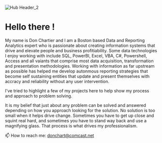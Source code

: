 ![Hub Header_2](https://github.com/DonChart/DonChart/assets/168656623/3cf5a990-7dcc-40ae-99b2-83c3a70cac50)

# Hello there !

My name is Don Chartier and I am a Boston based Data and Reporting Analytics expert who is passionate about creating information systems that drive and elevate people and business profitiability.   Some data technologies I enjoy working with include SQL, PowerBI, Excel, VBA, C#, Powershell, Access and all vaiants that comprise most data acquisition, transformation and presentation methodologies. Working with information as far upstream as possible has helped me develop autonmous reporting strategies that become self sustaining entities that update and present themselves with accracy and reliability without any user intervention.  

I've tried to highlight a few of my projects here to help show my process and approach to problem solving. 

It is my belief that just about any problem can be solved and answered depending on how you approach looking for the solution.  No solution is too small when it helps drive change. Sometimes you have to get up close and squint real hard, and sometimes you have to stand way back and use a magnifying glass.  That process is what drives my professionalism.  

📫 How to reach me: donchart@comcast.net

<!--
**DonChart/DonChart** is a ✨ _special_ ✨ repository because its `README.md` (this file) appears on your GitHub profile.

Here are some ideas to get you started:

- 🔭 I’m currently working on ...
- 🌱 I’m currently learning ...
- 👯 I’m looking to collaborate on ...
- 🤔 I’m looking for help with ...
- 💬 Ask me about ...
- 📫 How to reach me: ...
- 😄 Pronouns: ...
- ⚡ Fun fact: ...
-->
